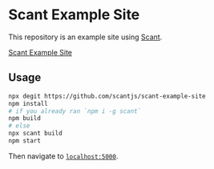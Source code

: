 # Scant Example Site

This repository is an example site using
 [Scant](https://github.com/scantjs/scant).

[Scant Example Site](http://scant-example-site.surge.sh/ "Scant Example Site")

## Usage

```sh
npx degit https://github.com/scantjs/scant-example-site
npm install
# if you already ran `npm i -g scant`
npm build
# else
npx scant build
npm start
```

Then navigate to [`localhost:5000`](http://localhost:5000).
